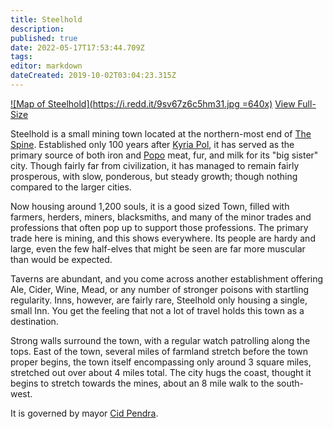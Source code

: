 ```yaml
---
title: Steelhold
description: 
published: true
date: 2022-05-17T17:53:44.709Z
tags: 
editor: markdown
dateCreated: 2019-10-02T03:04:23.315Z
---
```


[![Map of Steelhold](https://i.redd.it/9sv67z6c5hm31.jpg =640x)](https://i.redd.it/9sv67z6c5hm31.jpg)
[<i class="mdi mdi-magnify-plus-outline"></i>View Full-Size](https://i.redd.it/9sv67z6c5hm31.jpg)

Steelhold is a small mining town located at the northern-most end of [The Spine](/locations/the-spine). Established only 100 years after [Kyria Pol](/locations/kyria-pol), it has served as the primary source of both iron and [Popo](/creatures/herbavores/popo) meat, fur, and milk for its "big sister" city. Though fairly far from civilization, it has managed to remain fairly prosperous, with slow, ponderous, but steady growth; though nothing compared to the larger cities.

Now housing around 1,200 souls, it is a good sized Town, filled with farmers, herders, miners, blacksmiths, and many of the minor trades and professions that often pop up to support those professions. The primary trade here is mining, and this shows everywhere. Its people are hardy and large, even the few half-elves that might be seen are far more muscular than would be expected.

Taverns are abundant, and you come across another establishment offering Ale, Cider, Wine, Mead, or any number of stronger poisons with startling regularity. Inns, however, are fairly rare, Steelhold only housing a single, small Inn. You get the feeling that not a lot of travel holds this town as a destination.

Strong walls surround the town, with a regular watch patrolling along the tops. East of the town, several miles of farmland stretch before the town proper begins, the town itself encompassing only around 3 square miles, stretched out over about 4 miles total. The city hugs the coast, thought it begins to stretch towards the mines, about an 8 mile walk to the south-west.

It is governed by mayor [Cid Pendra](/people/cid-pendra).